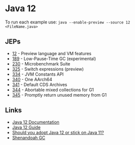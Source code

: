 # Java 12

To run each example use: `java --enable-preview --source 12 <FileName.java>`

## JEPs

* [12](https://openjdk.java.net/jeps/12) - Preview language and VM features
* [189](https://openjdk.java.net/jeps/189) - Low-Pause-Time GC (experimental)
* [230](https://openjdk.java.net/jeps/230) - Microbenchmark Suite
* [325](https://openjdk.java.net/jeps/325) - Switch expressions (preview)
* [334](https://openjdk.java.net/jeps/334) - JVM Constants API
* [340](https://openjdk.java.net/jeps/340) - One AArch64
* [341](https://openjdk.java.net/jeps/341) - Default CDS Archives
* [344](https://openjdk.java.net/jeps/344) - Abortable mixed collections for G1
* [345](https://openjdk.java.net/jeps/346) - Promptly return unused memory from G1

## Links

* [Java 12 Documentation](https://docs.oracle.com/en/java/javase/12/index.html)
* [Java 12 Guide](https://blog.codefx.org/java/java-12-guide/)
* [Should you adopt Java 12 or stick on Java 11?](https://blog.joda.org/2018/10/adopt-java-12-or-stick-on-11.html)
* [Shenandoah GC](https://wiki.openjdk.java.net/display/shenandoah/Main)